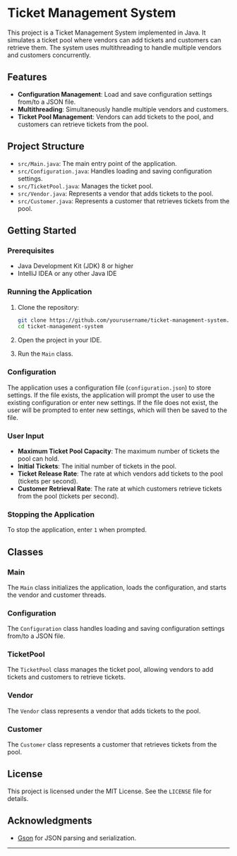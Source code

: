 # Ticket Management System

This project is a Ticket Management System implemented in Java. It simulates a ticket pool where vendors can add tickets and customers can retrieve them. The system uses multithreading to handle multiple vendors and customers concurrently.

## Features

- **Configuration Management**: Load and save configuration settings from/to a JSON file.
- **Multithreading**: Simultaneously handle multiple vendors and customers.
- **Ticket Pool Management**: Vendors can add tickets to the pool, and customers can retrieve tickets from the pool.

## Project Structure

- `src/Main.java`: The main entry point of the application.
- `src/Configuration.java`: Handles loading and saving configuration settings.
- `src/TicketPool.java`: Manages the ticket pool.
- `src/Vendor.java`: Represents a vendor that adds tickets to the pool.
- `src/Customer.java`: Represents a customer that retrieves tickets from the pool.

## Getting Started

### Prerequisites

- Java Development Kit (JDK) 8 or higher
- IntelliJ IDEA or any other Java IDE

### Running the Application

1. Clone the repository:
    ```sh
    git clone https://github.com/yourusername/ticket-management-system.git
    cd ticket-management-system
    ```

2. Open the project in your IDE.

3. Run the `Main` class.

### Configuration

The application uses a configuration file (`configuration.json`) to store settings. If the file exists, the application will prompt the user to use the existing configuration or enter new settings. If the file does not exist, the user will be prompted to enter new settings, which will then be saved to the file.

### User Input

- **Maximum Ticket Pool Capacity**: The maximum number of tickets the pool can hold.
- **Initial Tickets**: The initial number of tickets in the pool.
- **Ticket Release Rate**: The rate at which vendors add tickets to the pool (tickets per second).
- **Customer Retrieval Rate**: The rate at which customers retrieve tickets from the pool (tickets per second).

### Stopping the Application

To stop the application, enter `1` when prompted.

## Classes

### Main

The `Main` class initializes the application, loads the configuration, and starts the vendor and customer threads.

### Configuration

The `Configuration` class handles loading and saving configuration settings from/to a JSON file.

### TicketPool

The `TicketPool` class manages the ticket pool, allowing vendors to add tickets and customers to retrieve tickets.

### Vendor

The `Vendor` class represents a vendor that adds tickets to the pool.

### Customer

The `Customer` class represents a customer that retrieves tickets from the pool.

## License

This project is licensed under the MIT License. See the `LICENSE` file for details.

## Acknowledgments

- [Gson](https://github.com/google/gson) for JSON parsing and serialization.

---
